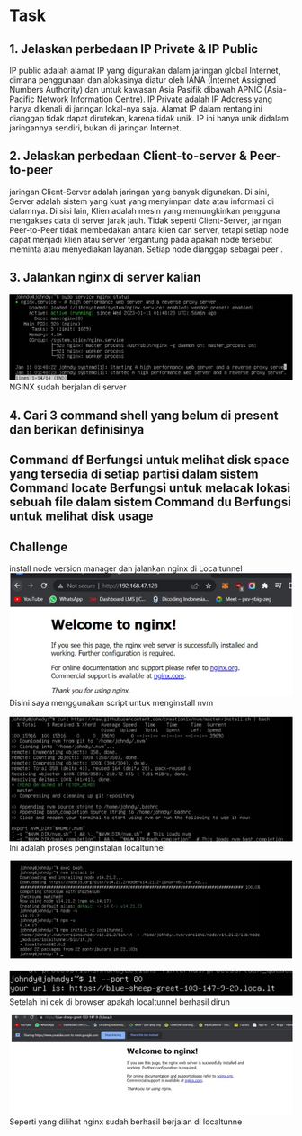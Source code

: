 <h1>Task</h1> 

<h2>1. Jelaskan perbedaan IP Private & IP Public</h2>
IP public adalah alamat IP yang digunakan dalam jaringan global Internet, dimana
penggunaan dan alokasinya diatur oleh IANA (Internet Assigned Numbers Authority)
dan untuk kawasan Asia Pasifik dibawah APNIC (Asia-Pacific Network Information
Centre).
IP Private adalah IP Address yang hanya dikenali di jaringan lokal-nya saja.
Alamat IP dalam rentang ini dianggap tidak dapat dirutekan, karena tidak
unik. IP ini hanya unik didalam jaringannya sendiri, bukan di jaringan Internet.

<h2>2. Jelaskan perbedaan Client-to-server & Peer-to-peer</h2>
jaringan Client-Server adalah jaringan yang banyak digunakan. Di sini, Server
adalah sistem yang kuat yang menyimpan data atau informasi di dalamnya. Di
sisi lain, Klien adalah mesin yang memungkinkan pengguna mengakses data
di server jarak jauh.
Tidak seperti Client-Server, jaringan Peer-to-Peer tidak membedakan antara
klien dan server, tetapi setiap node dapat menjadi klien atau server tergantung
pada apakah node tersebut meminta atau menyediakan layanan. Setiap node
dianggap sebagai peer .
<h2>3. Jalankan nginx di server kalian</h2>

![gambar](https://github.com/johndy2742/dumbways-devops15-Johndy-Panca/blob/main/Tugas%202/Images/1.jpg)
NGINX sudah berjalan di server





<h2>4. Cari 3 command shell yang belum di present dan berikan definisinya<h2>

Command df
Berfungsi untuk melihat disk space yang tersedia di setiap partisi dalam
sistem
Command locate
Berfungsi untuk melacak lokasi sebuah file dalam sistem
Command du
Berfungsi untuk melihat disk usage

<h2>Challenge</h2>

install node version manager dan jalankan nginx di Localtunnel
![gambar](https://github.com/johndy2742/dumbways-devops15-Johndy-Panca/blob/main/Tugas%202/Images/2.jpg)
Disini saya menggunakan script untuk menginstall nvm


![gambar](https://github.com/johndy2742/dumbways-devops15-Johndy-Panca/blob/main/Tugas%202/Images/3.jpg)
Ini adalah proses penginstalan localtunnel

![gambar](https://github.com/johndy2742/dumbways-devops15-Johndy-Panca/blob/main/Tugas%202/Images/4.jpg)


![gambar](https://github.com/johndy2742/dumbways-devops15-Johndy-Panca/blob/main/Tugas%202/Images/5.jpg)
Setelah ini cek di browser apakah localtunnel berhasil dirun


![gambar](https://github.com/johndy2742/dumbways-devops15-Johndy-Panca/blob/main/Tugas%202/Images/6.jpg)
Seperti yang dilihat nginx sudah berhasil berjalan di localtunne
